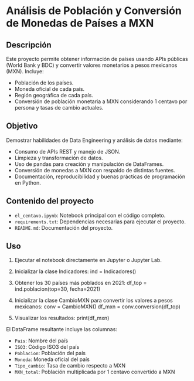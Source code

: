# Análisis de Población y Conversión de Monedas de Países a MXN

## Descripción
Este proyecto permite obtener información de países usando APIs públicas (World Bank y BDC) y convertir valores monetarios a pesos mexicanos (MXN). 
Incluye:
- Población de los países.
- Moneda oficial de cada país.
- Región geográfica de cada país.
- Conversión de población monetaria a MXN considerando 1 centavo por persona y tasas de cambio actuales.

## Objetivo
Demostrar habilidades de Data Engineering y análisis de datos mediante:
- Consumo de APIs REST y manejo de JSON.
- Limpieza y transformación de datos.
- Uso de pandas para creación y manipulación de DataFrames.
- Conversión de monedas a MXN con respaldo de distintas fuentes.
- Documentación, reproducibilidad y buenas prácticas de programación en Python.

## Contenido del proyecto
- `el_centavo.ipynb`: Notebook principal con el código completo.
- `requirements.txt`: Dependencias necesarias para ejecutar el proyecto.
- `README.md`: Documentación del proyecto.

## Uso
1. Ejecutar el notebook directamente en Jupyter o Jupyter Lab.

2. Inicializar la clase Indicadores:
   ind = Indicadores()

3. Obtener los 30 países más poblados en 2021:
   df_top = ind.poblacion(top=30, fecha=2021)

4. Inicializar la clase CambioMXN para convertir los valores a pesos mexicanos:
   conv = CambioMXN()
   df_mxn = conv.conversion(df_top)

5. Visualizar los resultados:
   print(df_mxn)

El DataFrame resultante incluye las columnas:
- `Pais`: Nombre del país
- `ISO3`: Código ISO3 del país
- `Poblacion`: Población del país
- `Moneda`: Moneda oficial del país
- `Tipo_cambio`: Tasa de cambio respecto a MXN
- `MXN_total`: Población multiplicada por 1 centavo convertido a MXN
